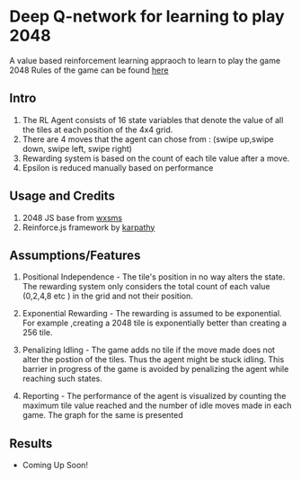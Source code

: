 # Deep Q-network for learning to play 2048

A value based reinforcement learning appraoch to learn to play the game 2048
Rules of the game can be found [here](https://en.wikipedia.org/wiki/2048_(video_game))

## Intro
1. The RL Agent consists of 16 state variables that denote the value of all the tiles at each position of the 4x4 grid.
2. There are 4 moves that the agent can chose from : (swipe up,swipe down, swipe left, swipe right)
3. Rewarding system is based on the count of each tile value after a move.
4. Epsilon is reduced manually based on performance

## Usage and Credits
1. 2048 JS base from [wxsms](https://github.com/wxsms/jquery-2048/blob/master/index.html)
2. Reinforce.js framework by [karpathy](https://github.com/karpathy/reinforcejs)

## Assumptions/Features
1. Positional Independence - The tile's position in no way alters the state. The rewarding system only considers the total count of each value (0,2,4,8 etc ) in the grid and not their position.

2. Exponential Rewarding - The rewarding is assumed to be exponential. For example ,creating a 2048 tile is exponentially better than creating a 256 tile.

3. Penalizing Idling - The game adds no tile if the move made does not alter the postion of the tiles. Thus the agent might be stuck idling. This barrier in progress of the game is avoided by penalizing the agent while reaching such states.

4. Reporting - The performance of the agent is visualized by counting the maximum tile value reached and the number of idle moves made in each game. The graph for the same is presented

## Results
- Coming Up Soon!
